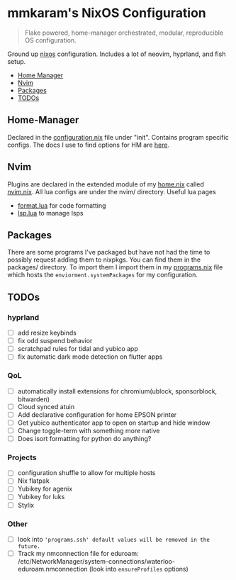 # mmkaram's NixOS Configuration
> Flake powered, home-manager orchestrated, modular, reproducible OS configuration.

Ground up [nixos](https://www.nixos.org) configuration. Includes a lot of neovim, hyprland, and fish setup.

<!-- TOC -->

- [Home Manager](#Home-Manager)
- [Nvim](#Nvim)
- [Packages](#Packages)
- [TODOs](#TODOs)

<!-- /TOC -->

## Home-Manager

Declared in the [configuration.nix](configuration.nix) file under "init". Contains program specific configs. The docs I use to find options for HM are [here](https://home-manager-options.extranix.com).

## Nvim

Plugins are declared in the extended module of my [home.nix](home.nix) called [nvim.nix](nvim/nvim.nix). All lua configs are under the nvim/ directory.
Useful lua pages
- [format.lua](./nvim/format.lua) for code formatting
- [lsp.lua](./nvim/lsp.lua) to manage lsps

## Packages

There are some programs I've packaged but have not had the time to possibly request adding them to nixpkgs. You can find them in the packages/ directory. To import them I import them in my [programs.nix](programs.nix) file which hosts the `enviorment.systemPackages` for my configuration.

## TODOs
### hyprland
- [ ] add resize keybinds
- [ ] fix odd suspend behavior
- [ ] scratchpad rules for tidal and yubico app
- [ ] fix automatic dark mode detection on flutter apps
### QoL
- [ ] automatically install extensions for chromium(ublock, sponsorblock, bitwarden)
- [ ] Cloud synced atuin
- [ ] Add declarative configuration for home EPSON printer
- [ ] Get yubico authenticator app to open on startup and hide window
- [ ] Change toggle-term with something more native
- [ ] Does isort formatting for python do anything?
### Projects
- [ ] configuration shuffle to allow for multiple hosts
- [ ] Nix flatpak
- [ ] Yubikey for agenix
- [ ] Yubikey for luks
- [ ] Stylix
### Other
- [ ] look into `'programs.ssh' default values will be removed in the future.`
- [ ] Track my nmconnection file for eduroam: /etc/NetworkManager/system-connections/waterloo-eduroam.nmconnection (look into `ensureProfiles` options)
